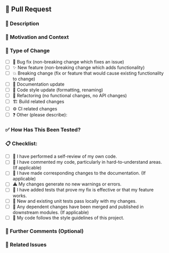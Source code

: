 ## 🚀 Pull Request

<!-- [Title]: [Description] -->
### 📝 Description

<!-- Briefly describe the changes in this PR. What problem does it solve or what feature does it add?  A clear and concise summary is key. -->

### 🤔 Motivation and Context

<!-- Why is this change necessary? What benefits does it bring?  Link to any relevant issues, discussions, or design documents. If this fixes a bug, explain the root cause. If it's a new feature, explain the use case. -->

### 🔄 Type of Change

<!-- Indicate the type of change (choose all that apply): -->

*   [ ] 🐛 Bug fix (non-breaking change which fixes an issue)
*   [ ] ✨ New feature (non-breaking change which adds functionality)
*   [ ] 💥 Breaking change (fix or feature that would cause existing functionality to change)
*   [ ] 📖 Documentation update
*   [ ] 🎨 Code style update (formatting, renaming)
*   [ ] 🔨 Refactoring (no functional changes, no API changes)
*   [ ] 🏗️ Build related changes
*   [ ] ⚙️ CI related changes
*   [ ] ❓ Other (please describe):

### ✅ How Has This Been Tested?

<!-- Describe the tests you have performed to verify your changes. Be specific: -->
<!-- - What testing environments were used? (e.g., local machine, staging server) -->
<!-- - What test cases were executed? (e.g., unit tests, integration tests, manual testing steps) -->
<!-- - Provide instructions on how to reproduce the tests, if applicable. -->
<!-- - If any automated tests were added or modified, mention them. -->
<!-- - Are there any tests you intentionally *didn't* run, and why?  -->

### 📋 Checklist:

<!-- Before submitting, go through the following checklist.  Put an 'x' in all the boxes that apply.  If you're unsure about any of them, don't hesitate to ask!  We're here to help! -->

*   [ ] 👀 I have performed a self-review of my own code.
*   [ ] 💬 I have commented my code, particularly in hard-to-understand areas.  (If applicable)
*   [ ] 📄 I have made corresponding changes to the documentation. (If applicable)
*   [ ] ⚠️ My changes generate no new warnings or errors.
*   [ ] 🧪 I have added tests that prove my fix is effective or that my feature works.
*   [ ] 💯 New and existing unit tests pass locally with my changes.
*   [ ] 🔗 Any dependent changes have been merged and published in downstream modules. (If applicable)
*   [ ] 💅 My code follows the style guidelines of this project.

### 📢 Further Comments (Optional)

<!-- If this is a relatively large or complex change, consider adding some additional explanatory notes to help reviewers. This might include: -->
<!-- - Design decisions you made, and why. -->
<!-- - Alternative solutions you considered. -->
<!-- - Known limitations or potential issues. -->
<!-- - Areas where you'd like specific feedback. -->

### 🎫 Related Issues

<!-- Use keywords like "Fixes #issue_number" or "Closes #issue_number" to automatically close issues when the PR is merged. -->
